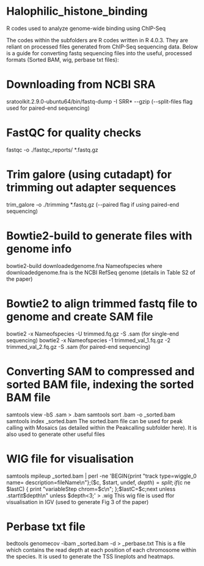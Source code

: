 # Halophilic_histone_binding
R codes used to analyze genome-wide binding using ChIP-Seq


The codes within the subfolders are R codes written in R 4.0.3. They are reliant on processed files generated from ChIP-Seq sequencing data. Below is a guide for converting fastq sequencing files into the useful, processed formats (Sorted BAM, wig, perbase txt files):

# Downloading from NCBI SRA
sratoolkit.2.9.0-ubuntu64/bin/fastq-dump -I  SRR* --gzip
(--split-files flag used for paired-end sequencing)

# FastQC for quality checks
fastqc -o ./fastqc_reports/ *.fastq.gz

# Trim galore (using cutadapt) for trimming out adapter sequences
trim_galore -o ./trimming *.fastq.gz
(--paired flag if using paired-end sequencing)

# Bowtie2-build to generate files with genome info
bowtie2-build downloadedgenome.fna Nameofspecies
where downloadedgenome.fna is the NCBI RefSeq genome (details in Table S2 of the paper)

# Bowtie2 to align trimmed fastq file to genome and create SAM file
bowtie2 -x Nameofspecies -U trimmed.fq.gz -S .sam
(for single-end sequencing)
bowtie2 -x Nameofspecies -1 trimmed_val_1.fq.gz -2 trimmed_val_2.fq.gz -S .sam
(for paired-end sequencing)

# Converting SAM to compressed and sorted BAM file, indexing the sorted BAM file
samtools view -bS .sam > .bam
samtools sort .bam -o _sorted.bam
samtools index _sorted.bam
The sorted.bam file can be used for peak calling with Mosaics (as detailed within the Peakcalling subfolder here). It is also used to generate other useful files

# WIG file for visualisation
samtools mpileup _sorted.bam | perl -ne 'BEGIN{print "track type=wiggle_0 name= description=fileName\n"};($c, $start, undef, $depth) = split; if ($c ne $lastC) { print "variableStep chrom=$c\n"; };$lastC=$c;next unless $. % 10 ==0;print "$start\t$depth\n" unless $depth<3;'  > .wig
This wig file is used ffor visualisation in IGV (used to generate Fig 3 of the paper)

# Perbase txt file
bedtools genomecov -ibam _sorted.bam -d > _perbase.txt
This is a file which contains the read depth at each position of each chromosome within the species.
It is used to generate the TSS lineplots and heatmaps.





